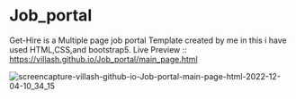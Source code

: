 # Job_portal
Get-Hire is a Multiple page job portal Template created by me 
in this i have used HTML,CSS,and bootstrap5.
Live Preview :: https://villash.github.io/Job_portal/main_page.html




![screencapture-villash-github-io-Job-portal-main-page-html-2022-12-04-10_34_15](https://user-images.githubusercontent.com/50195101/205475455-bd630523-eb81-4a4c-98fb-f63fba6c5cc6.png)
